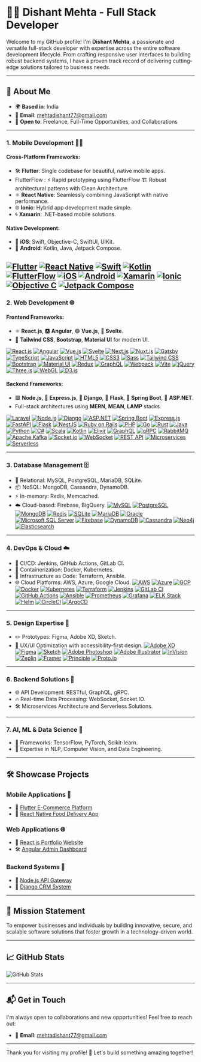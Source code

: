 # 👨‍💻 Dishant Mehta - Full Stack Developer

Welcome to my GitHub profile! I'm **Dishant Mehta**, a passionate and versatile full-stack developer with expertise across the entire software development lifecycle. From crafting responsive user interfaces to building robust backend systems, I have a proven track record of delivering cutting-edge solutions tailored to business needs.

---

## 🚀 **About Me**

- 🌍 **Based in**: India
- 📧 **Email**: [mehtadishant77@gmail.com](mailto:mehtadishant77@gmail.com)
- 💼 **Open to**: Freelance, Full-Time Opportunities, and Collaborations

---

### **1. Mobile Development** 📱🚀

#### **Cross-Platform Frameworks**:
- 🛠️ **Flutter**: Single codebase for beautiful, native mobile apps.
- FlutterFlow : ⚡ Rapid prototyping using FlutterFlow
🏗️ Robust architectural patterns with Clean Architecture
- ⚛️ **React Native**: Seamlessly combining JavaScript with native performance.
- 🌐 **Ionic**: Hybrid app development made simple.
- 🌀 **Xamarin**: .NET-based mobile solutions.

#### **Native Development**:
- 🍎 **iOS**: Swift, Objective-C, SwiftUI, UIKit.
- 🤖 **Android**: Kotlin, Java, Jetpack Compose.

[![Flutter](https://img.shields.io/badge/Flutter-02569B?style=for-the-badge&logo=flutter&logoColor=white)](https://github.com/kombee-technologies/flutter-demos) [![React Native](https://img.shields.io/badge/React%20Native-61DAFB?style=for-the-badge&logo=react&logoColor=white)](https://github.com/kombee-technologies/react-native-demos) [![Swift](https://img.shields.io/badge/Swift-FA7343?style=for-the-badge&logo=swift&logoColor=white)](https://github.com/kombee-technologies/swift-demos) [![Kotlin](https://img.shields.io/badge/Kotlin-0095D5?style=for-the-badge&logo=kotlin&logoColor=white)](https://github.com/kombee-technologies/kotlin-demos) [![FlutterFlow](https://img.shields.io/badge/FlutterFlow-02569B?style=for-the-badge&logo=flutter&logoColor=white)](https://github.com/kombee-technologies/flutterflow-demos) [![iOS](https://img.shields.io/badge/iOS-000000?style=for-the-badge&logo=ios&logoColor=white)](https://github.com/kombee-technologies/ios-demos) [![Android](https://img.shields.io/badge/Android-3DDC84?style=for-the-badge&logo=android&logoColor=white)](https://github.com/kombee-technologies/android-demos) [![Xamarin](https://img.shields.io/badge/Xamarin-3498DB?style=for-the-badge&logo=xamarin&logoColor=white)](https://github.com/kombee-technologies/xamarin-demos) [![Ionic](https://img.shields.io/badge/Ionic-3880FF?style=for-the-badge&logo=ionic&logoColor=white)](https://github.com/kombee-technologies/ionic-demos) [![Objective C](https://img.shields.io/badge/Objective--C-A8B9CC?style=for-the-badge&logo=apple&logoColor=white)](https://github.com/kombee-technologies/objective-c-demos) [![Jetpack Compose](https://img.shields.io/badge/Jetpack%20Compose-4285F4?style=for-the-badge&logo=jetpackcompose&logoColor=white)](https://github.com/kombee-technologies/jetpack-compose-demos)
---

### **2. Web Development** 🌐

#### **Frontend Frameworks**:
- ⚛️ **React.js**, 🅰️ **Angular**, 🟢 **Vue.js**, 🔶 **Svelte**.
- 🎨 **Tailwind CSS**, **Bootstrap**, **Material UI** for modern UI.

[![React.js](https://img.shields.io/badge/React.js-20232A?style=for-the-badge&logo=react&logoColor=61DAFB)](https://github.com/kombee-technologies/react-demos) [![Angular](https://img.shields.io/badge/Angular-DD0031?style=for-the-badge&logo=angular&logoColor=white)](https://github.com/kombee-technologies/angular-demos) [![Vue.js](https://img.shields.io/badge/Vue.js-4FC08D?style=for-the-badge&logo=vue.js&logoColor=white)](https://github.com/kombee-technologies/vue-demos) [![Svelte](https://img.shields.io/badge/Svelte-FF3E00?style=for-the-badge&logo=svelte&logoColor=white)](https://github.com/kombee-technologies/svelte-demos) [![Next.js](https://img.shields.io/badge/Next.js-000000?style=for-the-badge&logo=nextdotjs&logoColor=white)](https://github.com/kombee-technologies/nextjs-demos) [![Nuxt.js](https://img.shields.io/badge/Nuxt.js-00C58E?style=for-the-badge&logo=nuxtdotjs&logoColor=white)](https://github.com/kombee-technologies/nuxtjs-demos) [![Gatsby](https://img.shields.io/badge/Gatsby-663399?style=for-the-badge&logo=gatsby&logoColor=white)](https://github.com/kombee-technologies/gatsby-demos) [![TypeScript](https://img.shields.io/badge/TypeScript-3178C6?style=for-the-badge&logo=typescript&logoColor=white)](https://github.com/kombee-technologies/typescript-demos) [![JavaScript](https://img.shields.io/badge/JavaScript-F7DF1E?style=for-the-badge&logo=javascript&logoColor=black)](https://github.com/kombee-technologies/javascript-demos) [![HTML5](https://img.shields.io/badge/HTML5-E34F26?style=for-the-badge&logo=html5&logoColor=white)](https://github.com/kombee-technologies/html5-demos) [![CSS3](https://img.shields.io/badge/CSS3-1572B6?style=for-the-badge&logo=css3&logoColor=white)](https://github.com/kombee-technologies/css3-demos) [![Sass](https://img.shields.io/badge/Sass-CC6699?style=for-the-badge&logo=sass&logoColor=white)](https://github.com/kombee-technologies/sass-demos) [![Tailwind CSS](https://img.shields.io/badge/Tailwind_CSS-38B2AC?style=for-the-badge&logo=tailwind-css&logoColor=white)](https://github.com/kombee-technologies/tailwind-demos) [![Bootstrap](https://img.shields.io/badge/Bootstrap-7952B3?style=for-the-badge&logo=bootstrap&logoColor=white)](https://github.com/kombee-technologies/bootstrap-demos) [![Material UI](https://img.shields.io/badge/Material_UI-0081CB?style=for-the-badge&logo=material-ui&logoColor=white)](https://github.com/kombee-technologies/material-ui-demos) [![Redux](https://img.shields.io/badge/Redux-764ABC?style=for-the-badge&logo=redux&logoColor=white)](https://github.com/kombee-technologies/redux-demos) [![GraphQL](https://img.shields.io/badge/GraphQL-E10098?style=for-the-badge&logo=graphql&logoColor=white)](https://github.com/kombee-technologies/graphql-demos) [![Webpack](https://img.shields.io/badge/Webpack-8DD6F9?style=for-the-badge&logo=webpack&logoColor=black)](https://github.com/kombee-technologies/webpack-demos) [![Vite](https://img.shields.io/badge/Vite-646CFF?style=for-the-badge&logo=vite&logoColor=white)](https://github.com/kombee-technologies/vite-demos) [![jQuery](https://img.shields.io/badge/jQuery-0769AD?style=for-the-badge&logo=jquery&logoColor=white)](https://github.com/kombee-technologies/jquery-demos) [![Three.js](https://img.shields.io/badge/Three.js-000000?style=for-the-badge&logo=three.js&logoColor=white)](https://github.com/kombee-technologies/threejs-demos) [![WebGL](https://img.shields.io/badge/WebGL-990000?style=for-the-badge&logo=webgl&logoColor=white)](https://github.com/kombee-technologies/webgl-demos) [![D3.js](https://img.shields.io/badge/D3.js-F9A03C?style=for-the-badge&logo=d3.js&logoColor=white)](https://github.com/kombee-technologies/d3js-demos)

#### **Backend Frameworks**:
- 🟩 **Node.js**, 🌱 **Express.js**, 🐍 **Django**, 🧪 **Flask**, 🍃 **Spring Boot**, 🔵 **ASP.NET**.
- Full-stack architectures using **MERN**, **MEAN**, **LAMP** stacks.

[![Laravel](https://img.shields.io/badge/Laravel-FF2D20?style=for-the-badge&logo=laravel&logoColor=white)](https://github.com/kombee-technologies/laravel-demos) [![Node.js](https://img.shields.io/badge/Node.js-339933?style=for-the-badge&logo=nodedotjs&logoColor=white)](https://github.com/kombee-technologies/nodejs-demos) [![Django](https://img.shields.io/badge/Django-092E20?style=for-the-badge&logo=django&logoColor=white)](https://github.com/kombee-technologies/django-demos) [![ASP.NET](https://img.shields.io/badge/ASP.NET-512BD4?style=for-the-badge&logo=dotnet&logoColor=white)](https://github.com/kombee-technologies/aspnet-demos) [![Spring Boot](https://img.shields.io/badge/Spring%20Boot-6DB33F?style=for-the-badge&logo=springboot&logoColor=white)](https://github.com/kombee-technologies/spring-boot-demos) [![Express.js](https://img.shields.io/badge/Express.js-000000?style=for-the-badge&logo=express&logoColor=white)](https://github.com/kombee-technologies/expressjs-demos) [![FastAPI](https://img.shields.io/badge/FastAPI-009688?style=for-the-badge&logo=fastapi&logoColor=white)](https://github.com/kombee-technologies/fastapi-demos) [![Flask](https://img.shields.io/badge/Flask-000000?style=for-the-badge&logo=flask&logoColor=white)](https://github.com/kombee-technologies/flask-demos) [![NestJS](https://img.shields.io/badge/NestJS-E0234E?style=for-the-badge&logo=nestjs&logoColor=white)](https://github.com/kombee-technologies/nestjs-demos) [![Ruby on Rails](https://img.shields.io/badge/Ruby%20on%20Rails-CC0000?style=for-the-badge&logo=ruby-on-rails&logoColor=white)](https://github.com/kombee-technologies/rails-demos) [![PHP](https://img.shields.io/badge/PHP-777BB4?style=for-the-badge&logo=php&logoColor=white)](https://github.com/kombee-technologies/php-demos) [![Go](https://img.shields.io/badge/Go-00ADD8?style=for-the-badge&logo=go&logoColor=white)](https://github.com/kombee-technologies/go-demos) [![Rust](https://img.shields.io/badge/Rust-000000?style=for-the-badge&logo=rust&logoColor=white)](https://github.com/kombee-technologies/rust-demos) [![Java](https://img.shields.io/badge/Java-ED8B00?style=for-the-badge&logo=java&logoColor=white)](https://github.com/kombee-technologies/java-demos) [![Python](https://img.shields.io/badge/Python-3776AB?style=for-the-badge&logo=python&logoColor=white)](https://github.com/kombee-technologies/python-demos) [![C#](https://img.shields.io/badge/C%23-239120?style=for-the-badge&logo=c-sharp&logoColor=white)](https://github.com/kombee-technologies/csharp-demos) [![Scala](https://img.shields.io/badge/Scala-DC322F?style=for-the-badge&logo=scala&logoColor=white)](https://github.com/kombee-technologies/scala-demos) [![Kotlin](https://img.shields.io/badge/Kotlin-0095D5?style=for-the-badge&logo=kotlin&logoColor=white)](https://github.com/kombee-technologies/kotlin-backend-demos) [![Elixir](https://img.shields.io/badge/Elixir-4B275F?style=for-the-badge&logo=elixir&logoColor=white)](https://github.com/kombee-technologies/elixir-demos) [![GraphQL](https://img.shields.io/badge/GraphQL-E10098?style=for-the-badge&logo=graphql&logoColor=white)](https://github.com/kombee-technologies/graphql-backend-demos) [![gRPC](https://img.shields.io/badge/gRPC-244c5a?style=for-the-badge&logo=grpc&logoColor=white)](https://github.com/kombee-technologies/grpc-demos) [![RabbitMQ](https://img.shields.io/badge/RabbitMQ-FF6600?style=for-the-badge&logo=rabbitmq&logoColor=white)](https://github.com/kombee-technologies/rabbitmq-demos) [![Apache Kafka](https://img.shields.io/badge/Apache%20Kafka-231F20?style=for-the-badge&logo=apache-kafka&logoColor=white)](https://github.com/kombee-technologies/kafka-demos) [![Socket.io](https://img.shields.io/badge/Socket.io-010101?style=for-the-badge&logo=socket.io&logoColor=white)](https://github.com/kombee-technologies/socketio-demos) [![WebSocket](https://img.shields.io/badge/WebSocket-010101?style=for-the-badge&logo=socket.io&logoColor=white)](https://github.com/kombee-technologies/websocket-demos) [![REST API](https://img.shields.io/badge/REST%20API-009688?style=for-the-badge&logo=fastapi&logoColor=white)](https://github.com/kombee-technologies/rest-api-demos) [![Microservices](https://img.shields.io/badge/Microservices-1572B6?style=for-the-badge&logo=dotnet&logoColor=white)](https://github.com/kombee-technologies/microservices-demos) [![Serverless](https://img.shields.io/badge/Serverless-FD5750?style=for-the-badge&logo=serverless&logoColor=white)](https://github.com/kombee-technologies/serverless-demos)

---

### **3. Database Management** 🗄️

- 💾 Relational: MySQL, PostgreSQL, MariaDB, SQLite.
- 📦 NoSQL: MongoDB, Cassandra, DynamoDB.
- ⚡ In-memory: Redis, Memcached.
- ☁️ Cloud-based: Firebase, BigQuery.
[![MySQL](https://img.shields.io/badge/MySQL-4479A1?style=for-the-badge&logo=mysql&logoColor=white)](https://github.com/kombee-technologies/mysql-demos) [![PostgreSQL](https://img.shields.io/badge/PostgreSQL-336791?style=for-the-badge&logo=postgresql&logoColor=white)](https://github.com/kombee-technologies/postgresql-demos) [![MongoDB](https://img.shields.io/badge/MongoDB-47A248?style=for-the-badge&logo=mongodb&logoColor=white)](https://github.com/kombee-technologies/mongodb-demos) [![Redis](https://img.shields.io/badge/Redis-DC382D?style=for-the-badge&logo=redis&logoColor=white)](https://github.com/kombee-technologies/redis-demos) [![SQLite](https://img.shields.io/badge/SQLite-003B57?style=for-the-badge&logo=sqlite&logoColor=white)](https://github.com/kombee-technologies/sqlite-demos) [![MariaDB](https://img.shields.io/badge/MariaDB-003545?style=for-the-badge&logo=mariadb&logoColor=white)](https://github.com/kombee-technologies/mariadb-demos) [![Oracle](https://img.shields.io/badge/Oracle-F80000?style=for-the-badge&logo=oracle&logoColor=white)](https://github.com/kombee-technologies/oracle-demos) [![Microsoft SQL Server](https://img.shields.io/badge/Microsoft%20SQL%20Server-CC2927?style=for-the-badge&logo=microsoft%20sql%20server&logoColor=white)](https://github.com/kombee-technologies/mssql-demos) [![Firebase](https://img.shields.io/badge/Firebase-FFCA28?style=for-the-badge&logo=firebase&logoColor=black)](https://github.com/kombee-technologies/firebase-demos) [![DynamoDB](https://img.shields.io/badge/DynamoDB-4053D6?style=for-the-badge&logo=amazon-dynamodb&logoColor=white)](https://github.com/kombee-technologies/dynamodb-demos) [![Cassandra](https://img.shields.io/badge/Cassandra-1287B1?style=for-the-badge&logo=apache-cassandra&logoColor=white)](https://github.com/kombee-technologies/cassandra-demos) [![Neo4j](https://img.shields.io/badge/Neo4j-008CC1?style=for-the-badge&logo=neo4j&logoColor=white)](https://github.com/kombee-technologies/neo4j-demos) [![Elasticsearch](https://img.shields.io/badge/Elasticsearch-005571?style=for-the-badge&logo=elasticsearch&logoColor=white)](https://github.com/kombee-technologies/elasticsearch-demos)
---

### **4. DevOps & Cloud** ☁️

- 🔄 CI/CD: Jenkins, GitHub Actions, GitLab CI.
- 🐳 Containerization: Docker, Kubernetes.
- 📜 Infrastructure as Code: Terraform, Ansible.
- 🌐 Cloud Platforms: AWS, Azure, Google Cloud.
[![AWS](https://img.shields.io/badge/AWS-232F3E?style=for-the-badge&logo=amazonaws&logoColor=white)](https://github.com/kombee-technologies/aws-demos) [![Azure](https://img.shields.io/badge/Azure-0078D4?style=for-the-badge&logo=microsoftazure&logoColor=white)](https://github.com/kombee-technologies/azure-demos) [![GCP](https://img.shields.io/badge/GCP-4285F4?style=for-the-badge&logo=google-cloud&logoColor=white)](https://github.com/kombee-technologies/gcp-demos) [![Docker](https://img.shields.io/badge/Docker-2496ED?style=for-the-badge&logo=docker&logoColor=white)](https://github.com/kombee-technologies/docker-demos) [![Kubernetes](https://img.shields.io/badge/Kubernetes-326CE5?style=for-the-badge&logo=kubernetes&logoColor=white)](https://github.com/kombee-technologies/kubernetes-demos) [![Terraform](https://img.shields.io/badge/Terraform-623CE4?style=for-the-badge&logo=terraform&logoColor=white)](https://github.com/kombee-technologies/terraform-demos) [![Jenkins](https://img.shields.io/badge/Jenkins-D24939?style=for-the-badge&logo=jenkins&logoColor=white)](https://github.com/kombee-technologies/jenkins-demos) [![GitLab CI](https://img.shields.io/badge/GitLab%20CI-FCA121?style=for-the-badge&logo=gitlab&logoColor=white)](https://github.com/kombee-technologies/gitlab-ci-demos) [![GitHub Actions](https://img.shields.io/badge/GitHub%20Actions-2088FF?style=for-the-badge&logo=github-actions&logoColor=white)](https://github.com/kombee-technologies/github-actions-demos) [![Ansible](https://img.shields.io/badge/Ansible-EE0000?style=for-the-badge&logo=ansible&logoColor=white)](https://github.com/kombee-technologies/ansible-demos) [![Prometheus](https://img.shields.io/badge/Prometheus-E6522C?style=for-the-badge&logo=prometheus&logoColor=white)](https://github.com/kombee-technologies/prometheus-demos) [![Grafana](https://img.shields.io/badge/Grafana-F46800?style=for-the-badge&logo=grafana&logoColor=white)](https://github.com/kombee-technologies/grafana-demos) [![ELK Stack](https://img.shields.io/badge/ELK%20Stack-005571?style=for-the-badge&logo=elastic&logoColor=white)](https://github.com/kombee-technologies/elk-stack-demos) [![Helm](https://img.shields.io/badge/Helm-0F1689?style=for-the-badge&logo=helm&logoColor=white)](https://github.com/kombee-technologies/helm-demos) [![CircleCI](https://img.shields.io/badge/CircleCI-343434?style=for-the-badge&logo=circleci&logoColor=white)](https://github.com/kombee-technologies/circleci-demos) [![ArgoCD](https://img.shields.io/badge/ArgoCD-EF7B4D?style=for-the-badge&logo=argo&logoColor=white)](https://github.com/kombee-technologies/argocd-demos)
---

### **5. Design Expertise** 🎨

- ✏️ Prototypes: Figma, Adobe XD, Sketch.
- 🎯 UX/UI Optimization with accessibility-first design.
[![Adobe XD](https://img.shields.io/badge/Adobe%20XD-FF61F6?style=for-the-badge&logo=adobe-xd&logoColor=white)](https://github.com/kombee-technologies/adobe-xd-demos) [![Figma](https://img.shields.io/badge/Figma-F24E1E?style=for-the-badge&logo=figma&logoColor=white)](https://github.com/kombee-technologies/figma-demos) [![Sketch](https://img.shields.io/badge/Sketch-F7B500?style=for-the-badge&logo=sketch&logoColor=black)](https://github.com/kombee-technologies/sketch-demos) [![Adobe Photoshop](https://img.shields.io/badge/Adobe%20Photoshop-31A8FF?style=for-the-badge&logo=adobe-photoshop&logoColor=white)](https://github.com/kombee-technologies/photoshop-demos) [![Adobe Illustrator](https://img.shields.io/badge/Adobe%20Illustrator-FF9A00?style=for-the-badge&logo=adobe-illustrator&logoColor=white)](https://github.com/kombee-technologies/illustrator-demos) [![InVision](https://img.shields.io/badge/InVision-FF3366?style=for-the-badge&logo=invision&logoColor=white)](https://github.com/kombee-technologies/invision-demos) [![Zeplin](https://img.shields.io/badge/Zeplin-F69833?style=for-the-badge&logo=zeplin&logoColor=white)](https://github.com/kombee-technologies/zeplin-demos) [![Framer](https://img.shields.io/badge/Framer-0055FF?style=for-the-badge&logo=framer&logoColor=white)](https://github.com/kombee-technologies/framer-demos) [![Principle](https://img.shields.io/badge/Principle-FF5C00?style=for-the-badge&logo=principle&logoColor=white)](https://github.com/kombee-technologies/principle-demos) [![Proto.io](https://img.shields.io/badge/Proto.io-161637?style=for-the-badge&logo=proto.io&logoColor=white)](https://github.com/kombee-technologies/protoio-demos)
---

### **6. Backend Solutions** 🔗

- 🌐 API Development: RESTful, GraphQL, gRPC.
- 🔥 Real-time Data Processing: WebSocket, Socket.IO.
- 🛠️ Microservices Architecture and Serverless Solutions.

---

### **7. AI, ML & Data Science** 🤖

- 🧠 Frameworks: TensorFlow, PyTorch, Scikit-learn.
- 🌌 Expertise in NLP, Computer Vision, and Data Engineering.

---

## 🛠️ **Showcase Projects**

### **Mobile Applications** 📱

- 🛒 [Flutter E-Commerce Platform](https://github.com/DishantKombee/FlutterECommerceApp)
- 🍔 [React Native Food Delivery App](https://github.com/DishantKombee/ReactNativeFoodApp)

### **Web Applications** 🌐

- 🌟 [React.js Portfolio Website](https://github.com/DishantKombee/ReactPortfolio)
- 🛠️ [Angular Admin Dashboard](https://github.com/DishantKombee/AngularDashboard)

### **Backend Systems** 🔗

- 🌉 [Node.js API Gateway](https://github.com/DishantKombee/NodeAPIService)
- 💼 [Django CRM System](https://github.com/DishantKombee/DjangoCRM)

---


## 🎯 **Mission Statement**

To empower businesses and individuals by building innovative, secure, and scalable software solutions that foster growth in a technology-driven world.

---

## 📈 **GitHub Stats**

![GitHub Stats](https://github-readme-stats.vercel.app/api?username=DishantKombee&show_icons=true&hide_title=true&theme=radical)

---

## 📬 **Get in Touch**

I'm always open to collaborations and new opportunities! Feel free to reach out:

- 📧 **Email**: [mehtadishant77@gmail.com](mailto:mehtadishant77@gmail.com)

---

Thank you for visiting my profile! 🚀 Let's build something amazing together!

